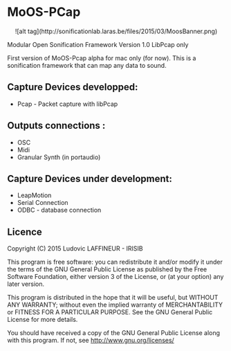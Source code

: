 # MoOS-PCap
<center>![alt tag](http://sonificationlab.laras.be/files/2015/03/MoosBanner.png)</center>


Modular Open Sonification Framework Version 1.0 LibPcap only

First version of MoOS-Pcap alpha for mac only (for now). This is a sonification framework that can map any data to sound.

Capture Devices developped:
--------------------------
 - Pcap - Packet capture with libPcap

Outputs connections :
--------------------------
- OSC
- Midi
- Granular Synth (in portaudio)

Capture Devices under development:
--------------------------
- LeapMotion
- Serial Connection
- ODBC - database connection

Licence
--------------

Copyright (C) 2015  Ludovic LAFFINEUR - IRISIB

This program is free software: you can redistribute it and/or modify it under the terms of the GNU General Public License as published by the Free Software Foundation, either version 3 of the License, or (at your option) any later version.
 
This program is distributed in the hope that it will be useful, but WITHOUT ANY WARRANTY; without even the implied warranty of MERCHANTABILITY or FITNESS FOR A PARTICULAR PURPOSE.  See the GNU General Public License for more details.

You should have received a copy of the GNU General Public License along with this program.  If not, see <http://www.gnu.org/licenses/>
